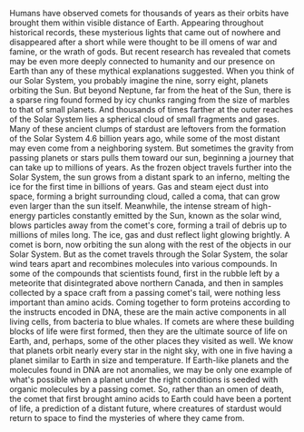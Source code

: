 
Humans have observed comets 
for thousands of years
as their orbits have brought them within
visible distance of Earth.
Appearing throughout historical records,
these mysterious lights that 
came out of nowhere
and disappeared after a short while
were thought to be ill omens of
war and famine,
or the wrath of gods.
But recent research has revealed that
comets may be even more deeply connected
to humanity and our presence on Earth
than any of these mythical 
explanations suggested.
When you think of our Solar System,
you probably imagine the nine,
sorry eight, planets orbiting the Sun.
But beyond Neptune,
far from the heat of the Sun,
there is a sparse ring found 
formed by icy chunks
ranging from the size 
of marbles to that of small planets.
And thousands of times farther at the
outer reaches of the Solar System
lies a spherical cloud of small 
fragments and gases.
Many of these ancient clumps of stardust
are leftovers from the formation
of the Solar System 4.6 billion years ago,
while some of the most distant may even
come from a neighboring system.
But sometimes the gravity from 
passing planets or stars
pulls them toward our sun,
beginning a journey that can take up to
millions of years.
As the frozen object travels further
into the Solar System,
the sun grows from a distant spark
to an inferno,
melting the ice for the first time
in billions of years.
Gas and steam eject dust into space,
forming a bright surrounding cloud,
called a coma,
that can grow even larger than
the sun itself.
Meanwhile, the intense stream of 
high-energy particles
constantly emitted by the Sun,
known as the solar wind,
blows particles away from 
the comet&#39;s core,
forming a trail of debris up to millions
of miles long.
The ice, gas and dust reflect 
light glowing brightly.
A comet is born, now orbiting the sun
along with the rest of the objects
in our Solar System.
But as the comet travels through
the Solar System,
the solar wind tears apart and recombines
molecules into various compounds.
In some of the compounds that
scientists found,
first in the rubble left by a meteorite
that disintegrated above northern Canada,
and then in samples collected by a space
craft from a passing comet&#39;s tail,
were nothing less important than
amino acids.
Coming together to form proteins
according to the instructs encoded in DNA,
these are the main active components
in all living cells,
from bacteria to blue whales.
If comets are where these building blocks
of life were first formed,
then they are the ultimate source of
life on Earth,
and, perhaps, some of the other places
they visited as well.
We know that planets orbit nearly every
star in the night sky,
with one in five having a planet
similar to Earth in size and temperature.
If Earth-like planets and the molecules
found in DNA are not anomalies,
we may be only one 
example of what&#39;s possible
when a planet under the right conditions
is seeded with organic molecules
by a passing comet.
So, rather than an omen of death,
the comet that first brought 
amino acids to Earth
could have been a portent of life,
a prediction of a distant future,
where creatures of stardust
would return to space to find 
the mysteries of where they came from.
